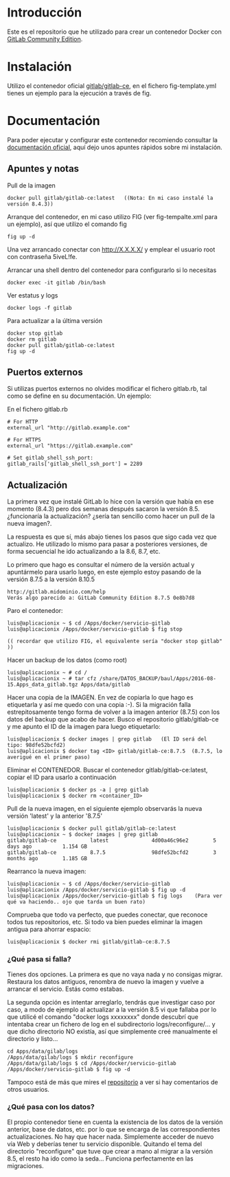 # Introducción


Este es el repositorio que he utilizado para crear un contenedor Docker con [GitLab Community Edition](https://gitlab.com/gitlab-org/gitlab-ce/tree/master/docker).


# Instalación

Utilizo el contenedor oficial [gitlab/gitlab-ce](https://hub.docker.com/r/gitlab/gitlab-ce/), en el fichero fig-template.yml tienes un ejemplo para la ejecución a través de fig.


# Documentación

Para poder ejecutar y configurar este contenedor recomiendo consultar la [documentación oficial](https://hub.docker.com/r/gitlab/gitlab-ce/), aquí dejo unos apuntes rápidos sobre mi instalación. 


## Apuntes y notas


Pull de la imagen

    docker pull gitlab/gitlab-ce:latest   ((Nota: En mi caso instalé la versión 8.4.3))

Arranque del contenedor, en mi caso utilizo FIG (ver fig-tempalte.xml para un ejemplo), así que utilizo el comando fig

    fig up -d

Una vez arrancado conectar con http://X.X.X.X/ y emplear el usuario root con contraseña 5iveL!fe.

Arrancar una shell dentro del contenedor para configurarlo si lo necesitas

    docker exec -it gitlab /bin/bash
    
Ver estatus y logs

    docker logs -f gitlab


Para actualizar a la última versión

    docker stop gitlab
    docker rm gitlab
    docker pull gitlab/gitlab-ce:latest
    fig up -d


## Puertos externos

Si utilizas puertos externos no olvides modificar el fichero gitlab.rb, tal como se define en su documentación. Un ejemplo:

En el fichero gitlab.rb

    # For HTTP
    external_url "http://gitlab.example.com"
    
    # For HTTPS
    external_url "https://gitlab.example.com"

    # Set gitlab_shell_ssh_port:
    gitlab_rails['gitlab_shell_ssh_port'] = 2289


## Actualización

La primera vez que instalé GitLab lo hice con la versión que había en ese momento (8.4.3) pero dos semanas después sacaron la versión 8.5. ¿funcionaría la actualización? ¿sería tan sencillo como hacer un pull de la nueva imagen?. 

La respuesta es que sí, más abajo tienes los pasos que sigo cada vez que actualizo. He utilizado lo mismo para pasar a posteriores versiones, de forma secuencial he ido actualizando a la 8.6, 8.7, etc.

Lo primero que hago es consultar el número de la versión actual y apuntármelo para usarlo luego, en este ejemplo estoy pasando de la versión 8.7.5 a la versión 8.10.5

    http://gitlab.midominio.com/help 
    Verás algo parecido a: GitLab Community Edition 8.7.5 0e8b7d8

Paro el contenedor:

    luis@aplicacionix ~ $ cd /Apps/docker/servicio-gitlab
    luis@aplicacionix /Apps/docker/servicio-gitlab $ fig stop
    
    (( recordar que utilizo FIG, el equivalente sería "docker stop gitlab" ))

Hacer un backup de los datos (como root)

    luis@aplicacionix ~ # cd /
    luis@aplicacionix ~ # tar cfz /share/DATOS_BACKUP/baul/Apps/2016-08-15.Apps_data_gitlab.tgz Apps/data/gitlab

Hacer una copia de la IMAGEN. En vez de copiarla lo que hago es etiquetarla y así me quedo con una copia :-). Si la migración falla estrepitosamente tengo forma de volver a la imagen anterior (8.7.5) con los datos del backup que acabo de hacer. Busco el repositorio gitlab/gitlab-ce y me apunto el ID de la imagen para luego etiquetarlo:

    luis@aplicacionix $ docker images | grep gitlab   (El ID será del tipo: 98dfe52bcfd2)
    luis@aplicacionix $ docker tag <ID> gitlab/gitlab-ce:8.7.5  (8.7.5, lo averigué en el primer paso)
    
Eliminar el CONTENEDOR. Buscar el contenedor gitlab/gitlab-ce:latest, copiar el ID para usarlo a continuación

    luis@aplicacionix $ docker ps -a | grep gitlab
    luis@aplicacionix $ docker rm <container_ID>
    
Pull de la nueva imagen, en el siguiente ejemplo observarás la nueva versión 'latest' y la anterior '8.7.5'

    luis@aplicacionix $ docker pull gitlab/gitlab-ce:latest
    luis@aplicacionix ~ $ docker images | grep gitlab
    gitlab/gitlab-ce           latest              4d00a46c96e2        5 days ago          1.154 GB
    gitlab/gitlab-ce           8.7.5               98dfe52bcfd2        3 months ago        1.185 GB

Rearranco la nueva imagen: 

    luis@aplicacionix ~ $ cd /Apps/docker/servicio-gitlab
    luis@aplicacionix /Apps/docker/servicio-gitlab $ fig up -d
    luis@aplicacionix /Apps/docker/servicio-gitlab $ fig logs    (Para ver qué va haciendo.. ojo que tarda un buen rato)

Comprueba que todo va perfecto, que puedes conectar, que reconoce todos tus repositorios, etc. Si todo va bien puedes eliminar la imagen antigua para ahorrar espacio:

    luis@aplicacionix $ docker rmi gitlab/gitlab-ce:8.7.5


### ¿Qué pasa si falla?

Tienes dos opciones. La primera es que no vaya nada y no consigas migrar. Restaura los datos antiguos, renombra de nuevo la imagen y vuelve a arrancar el servicio. Estás como estabas. 

La segunda opción es intentar arreglarlo, tendrás que investigar caso por caso, a modo de ejemplo al actualizar a la versión 8.5 vi que fallaba por lo que utilicé el comando "docker logs xxxxxxxx" donde descubrí que intentaba crear un fichero de log en el subdirectorio logs/reconfigure/... y que dicho directorio NO existía, así que simplemente creé manualmente el directorio y listo... 

    cd Apps/data/gilab/logs
    /Apps/data/gilab/logs $ mkdir reconfigure
    /Apps/data/gilab/logs $ cd /Apps/docker/servicio-gitlab
    /Apps/docker/servicio-gitlab $ fig up -d 

Tampoco está de más que mires el [repositorio](https://hub.docker.com/r/gitlab/gitlab-ce/) a ver si hay comentarios de otros usuarios. 

### ¿Qué pasa con los datos?

El propio contenedor tiene en cuenta la existencia de los datos de la versión anterior, base de datos, etc. por lo que se encarga de las correspondientes actualizaciones. No hay que hacer nada. Simplemente acceder de nuevo vía Web y deberías tener tu servicio disponible. 
Quitando el tema del directorio "reconfigure" que tuve que crear a mano al migrar a la versión 8.5, el resto ha ido como la seda... Funciona perfectamente en las migraciones. 


